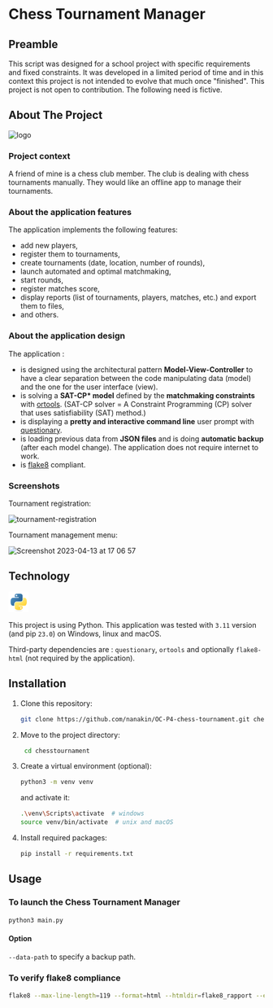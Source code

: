 # Chess Tournament Manager

## Preamble
This script was designed for a school project with specific requirements and fixed constraints.
It was developed in a limited period of time and in this context this project is not intended
to evolve that much once "finished". This project is not open to contribution.
The following need is fictive.

## About The Project
![logo](https://user-images.githubusercontent.com/14202917/230413115-25637523-c7ea-4aa5-900e-6430653edb3c.png)

### Project context
A friend of mine is a chess club member. The club is dealing with chess tournaments manually.
They would like an offline app to manage their tournaments.

### About the application features

The application implements the following features:
- add new players,
- register them to tournaments,
- create tournaments (date, location, number of rounds),
- launch automated and optimal matchmaking,
- start rounds,
- register matches score,
- display reports (list of tournaments, players, matches, etc.) and export them to files, 
- and others.

### About the application design
The application : 
- is designed using the architectural pattern **Model-View-Controller** to have a clear separation between 
the code manipulating data (model) and the one for the user interface (view).
- is solving a **SAT-CP\* model** defined by the **matchmaking constraints** with [ortools](https://pypi.org/project/ortools/). 
(SAT-CP solver = A Constraint Programming (CP) solver that uses satisfiability (SAT) method.)
- is displaying a **pretty and interactive command line** user prompt with [questionary](https://pypi.org/project/questionary/).
- is loading previous data from **JSON files** and is doing **automatic backup** (after each model change). The application does not require internet to work.
- is [flake8](https://flake8.pycqa.org/en/latest/) compliant.

### Screenshots
Tournament registration:

<img width="647" alt="tournament-registration" src="https://user-images.githubusercontent.com/14202917/231799322-4850d8e0-871b-40c4-94fb-e8c5ee89fc29.png">

Tournament management menu:

<img width="645" alt="Screenshot 2023-04-13 at 17 06 57" src="https://user-images.githubusercontent.com/14202917/231803302-79febd00-67b5-494e-a636-7e2c25b60271.png">


## Technology
<img src="https://raw.githubusercontent.com/devicons/devicon/master/icons/python/python-original.svg" alt="python" width="40" height="40"/>

This project is using Python. This application was tested with `3.11` version (and pip `23.0`) on Windows, linux and macOS.

Third-party dependencies are : `questionary`, `ortools` and optionally `flake8-html` (not required by the application).

## Installation
1. Clone this repository:
   ```sh
   git clone https://github.com/nanakin/OC-P4-chess-tournament.git chesstournament
   ```
2. Move to the project directory:
     ```sh
      cd chesstournament
      ```
3. Create a virtual environment (optional):
   ```sh
   python3 -m venv venv
   ```
   and activate it:
   ```sh
   .\venv\Scripts\activate  # windows
   source venv/bin/activate  # unix and macOS
   ```
4. Install required packages:
   ```sh
   pip install -r requirements.txt
   ```

## Usage

### To launch the Chess Tournament Manager
```sh
python3 main.py
```
#### Option
`--data-path` to specify a backup path.

### To verify flake8 compliance
```sh
flake8 --max-line-length=119 --format=html --htmldir=flake8_rapport --exclude=venv
```